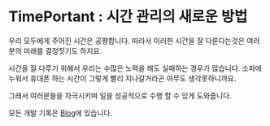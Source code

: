 <h1>TimePortant : 시간 관리의 새로운 방법</h1>
<p>우리 모두에게 주어진 시간은 공평합니다. 따라서 이러한 시간을 잘 다룬다는것은 여러분의 미래를 결정짓기도 하지요.</p>
<p>시간을 잘 다루기 위해서 우리는 수많은 노력을 해도 실패하는 경우가 많습니다. 소파에 누워서 휴대폰 하는 시간이 그렇게 빨리 지나갈거라곤 아무도 생각못하니까요.</p>

<p>그래서 여러분들을 자극시키며 일을 성공적으로 수행 할 수 있게 도와줍니다.

모든 개발 기록은 <a href="https://exlock.blogspot.kr/2017/08/timeportant-1.html">Blog</a>에 있습니다.</p>
